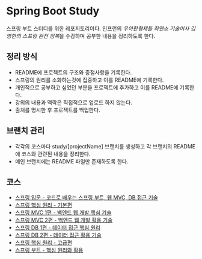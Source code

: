 # Spring Boot Study 
스프링 부트 스터디를 위한 레포지토리이다. 인프런의 *우아한형제들 최연소 기술이사 김영한의 스프링 완전 정복*을 수강하며 공부한 내용을 정리하도록 한다.

## 정리 방식
- README에 프로젝트의 구조와 중점사항을 기록한다.
- 스프링의 원리를 소화하는것에 집중하고 이를 README에 기록한다.
- 개인적으로 공부하고 싶었던 부분을 프로젝트에 추가하고 이를 README에 기록한다.
- 강의의 내용과 맥락은 직접적으로 업로드 하지 않는다.
- 출처를 명시한 후 프로젝트를 백업한다.

## 브랜치 관리
- 각각의 코스마다 study/[projectName] 브랜치를 생성하고 각 브랜치의 README에 코스와 관련된 내용을 정리한다.
- 메인 브랜치에는 README 파일만 존재하도록 한다.

## 코스
- [스프링 입문 - 코드로 배우는 스프링 부트, 웹 MVC, DB 접근 기술](https://www.inflearn.com/course/%EC%8A%A4%ED%94%84%EB%A7%81-%EC%9E%85%EB%AC%B8-%EC%8A%A4%ED%94%84%EB%A7%81%EB%B6%80%ED%8A%B8)
- [스프링 핵심 원리 - 기본편](https://www.inflearn.com/course/%EC%8A%A4%ED%94%84%EB%A7%81-%ED%95%B5%EC%8B%AC-%EC%9B%90%EB%A6%AC-%EA%B8%B0%EB%B3%B8%ED%8E%B8/dashboard)
- [스프링 MVC 1편 - 백엔드 웹 개발 핵심 기술](https://www.inflearn.com/course/%EC%8A%A4%ED%94%84%EB%A7%81-mvc-1)
- [스프링 MVC 2편 - 백엔드 웹 개발 활용 기술](https://www.inflearn.com/course/%EC%8A%A4%ED%94%84%EB%A7%81-mvc-2)
- [스프링 DB 1편 - 데이터 접근 핵심 원리](https://www.inflearn.com/course/%EC%8A%A4%ED%94%84%EB%A7%81-db-1)
- [스프링 DB 2편 - 데이터 접근 활용 기술](https://www.inflearn.com/course/%EC%8A%A4%ED%94%84%EB%A7%81-db-2)
- [스프링 핵심 원리 - 고급편](https://www.inflearn.com/course/%EC%8A%A4%ED%94%84%EB%A7%81-%ED%95%B5%EC%8B%AC-%EC%9B%90%EB%A6%AC-%EA%B3%A0%EA%B8%89%ED%8E%B8)
- [스프링 부트 - 핵심 원리와 활용](https://www.inflearn.com/course/%EC%8A%A4%ED%94%84%EB%A7%81%EB%B6%80%ED%8A%B8-%ED%95%B5%EC%8B%AC%EC%9B%90%EB%A6%AC-%ED%99%9C%EC%9A%A9)
